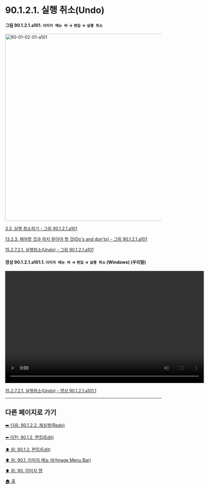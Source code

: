 # 90.1.2.1. 실행 취소(Undo)

<a id="90-01-02-01-a101"></a>

#### 그림 90.1.2.1.a101. `이미지 메뉴 바` → `편집` → `실행 취소`
<img width="980" height="601" alt="90-01-02-01-a101" src="https://github.com/wonder13662/gimp/assets/15767104/c84e1fdf-8cbf-4c3c-b6dd-9e42d55487f7" />

[3.3. 실행 취소하기 - 그림 90.1.2.1.a101](./03-03-undoing.md#90-01-02-01-a101)

[13.2.3. 해야할 것과 하지 말아야 할 것(Do's and don'ts) - 그림 90.1.2.1.a101](./13-02-03-do-s-and-don-ts.md#90-01-02-01-a101)

[15.2.7.2.1. 실행취소(Undo) - 그림 90.1.2.1.a101](./15-02-07-02-01-undo.md#90-01-02-01-a101)

<a id="90-01-02-01-a101-01"></a>

#### 영상 90.1.2.1.a101.1. `이미지 메뉴 바` → `편집` → `실행 취소` (Windows) (우리말)
<video controls="controls" width="640" height="360" src="https://github.com/wonder13662/gimp/assets/15767104/463c6c31-72ff-400d-85e4-375409699f5b"></video>

[15.2.7.2.1. 실행취소(Undo) - 영상 90.1.2.1.a101.1](./15-02-07-02-01-undo.md#90-01-02-01-a101-01)

***

## 다른 페이지로 가기

[➡️ 다음: 90.1.2.2. 재실행(Redo)](./90-01-02-02-redo.md)

[⬅️ 이전: 90.1.2. 편집(Edit)](./90-01-02-00-edit.md)

[⬆️ 위: 90.1.2. 편집(Edit)](./90-01-02-00-edit.md)

[⬆️ 위: 90.1. 이미지 메뉴 바(Image Menu Bar)](./90-01-00-image-menu-bar.md)

[⬆️ 위: 90. 이미지 맵](./90-00-image-map.md)

[🏠 홈](./00-home.md)